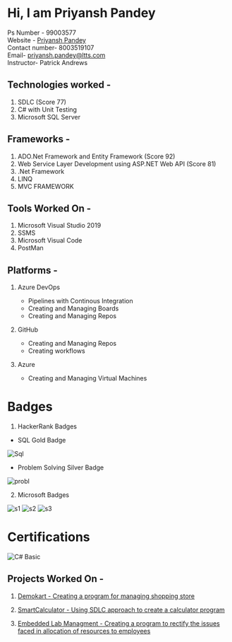 # Hi, I am Priyansh Pandey
Ps Number - 99003577  
Website - [Priyansh Pandey](http://priyanshpandey.com)  
Contact number- 8003519107  
Email- priyansh.pandey@ltts.com  
Instructor- Patrick Andrews

## Technologies worked - 

1. SDLC (Score 77)
2. C# with Unit Testing
3. Microsoft SQL Server 

## Frameworks -
1. ADO.Net Framework and Entity Framework (Score 92)
2. Web Service Layer Development using ASP.NET Web API (Score 81)
3. .Net Framework
4. LINQ
5. MVC FRAMEWORK

## Tools Worked On -
1. Microsoft Visual Studio 2019
2. SSMS
3. Microsoft Visual Code 
4. PostMan

## Platforms -
1. Azure DevOps

   * Pipelines with Continous Integration
   * Creating and Managing Boards 
   * Creating and Managing Repos
 
2. GitHub

   * Creating and Managing Repos
   * Creating workflows

3. Azure

   * Creating and Managing Virtual Machines
 
 
# Badges 

1. HackerRank Badges

 + SQL Gold Badge
 
![Sql](https://user-images.githubusercontent.com/78849681/112249286-7c59e980-8c7d-11eb-8d9b-291219ce6b9a.JPG)
  
  
 + Problem Solving Silver Badge

![probl](https://user-images.githubusercontent.com/78849681/112249281-78c66280-8c7d-11eb-875a-a0afd1f8f299.JPG)


2. Microsoft Badges

![s1](https://user-images.githubusercontent.com/78849681/112252175-9813be80-8c82-11eb-9095-836e6189f5a9.PNG)
![s2](https://user-images.githubusercontent.com/78849681/112252186-9d710900-8c82-11eb-9b4d-c063b1747919.PNG)
![s3](https://user-images.githubusercontent.com/78849681/112252193-a1049000-8c82-11eb-858d-bc9352c65bf3.PNG)




# Certifications
![C# Basic](https://user-images.githubusercontent.com/78849681/112249674-30f40b00-8c7e-11eb-8117-beda34acc7e7.png)


## Projects Worked On -
1. [Demokart - Creating a program for managing shopping store](https://github.com/99003577/DemoKart.git)


2. [SmartCalculator - Using SDLC approach to create a calculator program](https://github.com/99003577/SmartCalculator.git)

3. [Embedded Lab Managment - Creating a program to rectify the issues faced in allocation of resources to employees](https://priyanshpandey@dev.azure.com/priyanshpandey/99003577_Emb_Lab_Managment/_git/99003577_Emb_Lab_Managment)

















